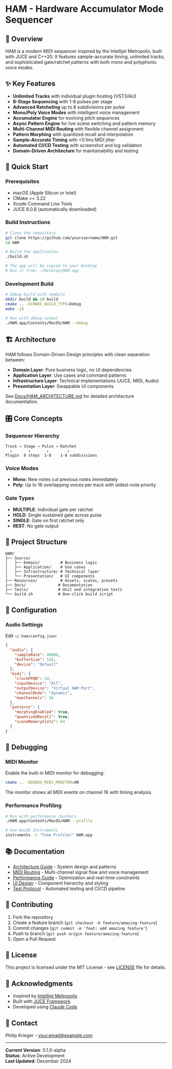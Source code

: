 # HAM - Hardware Accumulator Mode Sequencer

## 🎹 Overview

HAM is a modern MIDI sequencer inspired by the Intellijel Metropolix, built with JUCE and C++20. It features sample-accurate timing, unlimited tracks, and sophisticated gate/ratchet patterns with both mono and polyphonic voice modes.

## ✨ Key Features

- **Unlimited Tracks** with individual plugin hosting (VST3/AU)
- **8-Stage Sequencing** with 1-8 pulses per stage
- **Advanced Ratcheting** up to 8 subdivisions per pulse
- **Mono/Poly Voice Modes** with intelligent voice management
- **Accumulator Engine** for evolving pitch sequences
- **Async Pattern Engine** for live scene switching and pattern memory
- **Multi-Channel MIDI Routing** with flexible channel assignment
- **Pattern Morphing** with quantized recall and interpolation
- **Sample-Accurate Timing** with <0.1ms MIDI jitter
- **Automated CI/CD Testing** with screenshot and log validation
- **Domain-Driven Architecture** for maintainability and testing

## 🚀 Quick Start

### Prerequisites

- macOS (Apple Silicon or Intel)
- CMake >= 3.22
- Xcode Command Line Tools
- JUCE 8.0.8 (automatically downloaded)

### Build Instructions

```bash
# Clone the repository
git clone https://github.com/yourusername/HAM.git
cd HAM

# Build the application
./build.sh

# The app will be copied to your Desktop
# Run it from: ~/Desktop/HAM.app
```

### Development Build

```bash
# Debug build with symbols
mkdir build && cd build
cmake .. -DCMAKE_BUILD_TYPE=Debug
make -j8

# Run with debug output
./HAM.app/Contents/MacOS/HAM --debug
```

## 🏗️ Architecture

HAM follows Domain-Driven Design principles with clean separation between:

- **Domain Layer**: Pure business logic, no UI dependencies
- **Application Layer**: Use cases and command patterns
- **Infrastructure Layer**: Technical implementations (JUCE, MIDI, Audio)
- **Presentation Layer**: Swappable UI components

See [Docs/HAM_ARCHITECTURE.md](Docs/HAM_ARCHITECTURE.md) for detailed architecture documentation.

## 🎛️ Core Concepts

### Sequencer Hierarchy
```
Track → Stage → Pulse → Ratchet
  ↓       ↓       ↓        ↓
Plugin  8 steps  1-8    1-8 subdivisions
```

### Voice Modes
- **Mono**: New notes cut previous notes immediately
- **Poly**: Up to 16 overlapping voices per track with oldest-note priority

### Gate Types
- **MULTIPLE**: Individual gate per ratchet
- **HOLD**: Single sustained gate across pulse
- **SINGLE**: Gate on first ratchet only
- **REST**: No gate output

## 📁 Project Structure

```
HAM/
├── Source/
│   ├── Domain/         # Business logic
│   ├── Application/    # Use cases
│   ├── Infrastructure/ # Technical layer
│   └── Presentation/   # UI components
├── Resources/          # Assets, scales, presets
├── Docs/              # Documentation
├── Tests/             # Unit and integration tests
└── build.sh           # One-click build script
```

## 🔧 Configuration

### Audio Settings
Edit `~/.ham/config.json`:
```json
{
  "audio": {
    "sampleRate": 48000,
    "bufferSize": 128,
    "device": "Default"
  },
  "midi": {
    "clockPPQN": 24,
    "inputDevice": "All",
    "outputDevice": "Virtual HAM Port",
    "channelMode": "dynamic",
    "maxChannels": 16
  },
  "patterns": {
    "morphingEnabled": true,
    "quantizedRecall": true,
    "sceneMemorySlots": 64
  }
}
```

## 🐛 Debugging

### MIDI Monitor
Enable the built-in MIDI monitor for debugging:
```bash
cmake .. -DDEBUG_MIDI_MONITOR=ON
```
The monitor shows all MIDI events on channel 16 with timing analysis.

### Performance Profiling
```bash
# Run with performance counters
./HAM.app/Contents/MacOS/HAM --profile

# Use macOS Instruments
instruments -t "Time Profiler" HAM.app
```

## 📚 Documentation

- [Architecture Guide](Docs/HAM_ARCHITECTURE.md) - System design and patterns
- [MIDI Routing](Docs/MIDI_ROUTING.md) - Multi-channel signal flow and voice management
- [Performance Guide](Docs/PERFORMANCE.md) - Optimization and real-time constraints
- [UI Design](Docs/UI_DESIGN.md) - Component hierarchy and styling
- [Test Protocol](TEST_PROTOCOL.md) - Automated testing and CI/CD pipeline

## 🤝 Contributing

1. Fork the repository
2. Create a feature branch (`git checkout -b feature/amazing-feature`)
3. Commit changes (`git commit -m 'feat: add amazing feature'`)
4. Push to branch (`git push origin feature/amazing-feature`)
5. Open a Pull Request

## 📝 License

This project is licensed under the MIT License - see [LICENSE](LICENSE) file for details.

## 🙏 Acknowledgments

- Inspired by [Intellijel Metropolix](https://intellijel.com/shop/eurorack/metropolix/)
- Built with [JUCE Framework](https://juce.com/)
- Developed using [Claude Code](https://claude.ai/code)

## 📧 Contact

Philip Krieger - [your.email@example.com](mailto:your.email@example.com)

---

**Current Version**: 0.1.0-alpha  
**Status**: Active Development  
**Last Updated**: December 2024
